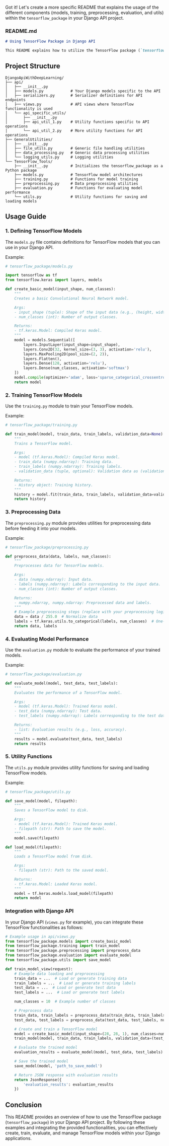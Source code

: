 Got it! Let's create a more specific README that explains the usage of the different components (models, training, preprocessing, evaluation, and utils) within the `tensorflow_package` in your Django API project.

### README.md

```markdown
# Using TensorFlow Package in Django API

This README explains how to utilize the TensorFlow package (`tensorflow_package`) within your Django API project. The package provides functionalities for creating, training, evaluating, and managing TensorFlow models.
```

## Project Structure

```
DjangoApiWithDeepLearning/
├── api/
│   ├── __init__.py
│   ├── models.py            # Your Django models specific to the API
│   ├── serializers.py       # Serializer definitions for API endpoints
│   ├── views.py             # API views where TensorFlow functionality is used
│   └── api_specific_utils/
│       ├── __init__.py
│       ├── api_util_1.py    # Utility functions specific to API operations
│       └── api_util_2.py    # More utility functions for API operations
├── GeneralUtilities/
│   ├── __init__.py
│   ├── file_utils.py        # Generic file handling utilities
│   ├── data_processing.py   # Generic data processing utilities
│   └── logging_utils.py     # Logging utilities
└── TensorFlow_Tools/
    ├── __init__.py          # Initializes the tensorflow_package as a Python package
    ├── models.py            # TensorFlow model architectures
    ├── training.py          # Functions for model training
    ├── preprocessing.py     # Data preprocessing utilities
    ├── evaluation.py        # Functions for evaluating model performance
    └── utils.py             # Utility functions for saving and loading models
```

## Usage Guide

### 1. Defining TensorFlow Models

The `models.py` file contains definitions for TensorFlow models that you can use in your Django API.

Example:

```python
# tensorflow_package/models.py

import tensorflow as tf
from tensorflow.keras import layers, models

def create_basic_model(input_shape, num_classes):
    """
    Creates a basic Convolutional Neural Network model.

    Args:
    - input_shape (tuple): Shape of the input data (e.g., (height, width, channels)).
    - num_classes (int): Number of output classes.

    Returns:
    - tf.keras.Model: Compiled Keras model.
    """
    model = models.Sequential([
        layers.InputLayer(input_shape=input_shape),
        layers.Conv2D(32, kernel_size=(3, 3), activation='relu'),
        layers.MaxPooling2D(pool_size=(2, 2)),
        layers.Flatten(),
        layers.Dense(128, activation='relu'),
        layers.Dense(num_classes, activation='softmax')
    ])
    model.compile(optimizer='adam', loss='sparse_categorical_crossentropy', metrics=['accuracy'])
    return model
```

### 2. Training TensorFlow Models

Use the `training.py` module to train your TensorFlow models.

Example:

```python
# tensorflow_package/training.py

def train_model(model, train_data, train_labels, validation_data=None):
    """
    Trains a TensorFlow model.

    Args:
    - model (tf.keras.Model): Compiled Keras model.
    - train_data (numpy.ndarray): Training data.
    - train_labels (numpy.ndarray): Training labels.
    - validation_data (tuple, optional): Validation data as (validation_data, validation_labels).

    Returns:
    - History object: Training history.
    """
    history = model.fit(train_data, train_labels, validation_data=validation_data, epochs=10, batch_size=32)
    return history
```

### 3. Preprocessing Data

The `preprocessing.py` module provides utilities for preprocessing data before feeding it into your models.

Example:

```python
# tensorflow_package/preprocessing.py

def preprocess_data(data, labels, num_classes):
    """
    Preprocesses data for TensorFlow models.

    Args:
    - data (numpy.ndarray): Input data.
    - labels (numpy.ndarray): Labels corresponding to the input data.
    - num_classes (int): Number of output classes.

    Returns:
    - numpy.ndarray, numpy.ndarray: Preprocessed data and labels.
    """
    # Example preprocessing steps (replace with your preprocessing logic)
    data = data / 255.0  # Normalize data
    labels = tf.keras.utils.to_categorical(labels, num_classes)  # One-hot encode labels
    return data, labels
```

### 4. Evaluating Model Performance

Use the `evaluation.py` module to evaluate the performance of your trained models.

Example:

```python
# tensorflow_package/evaluation.py

def evaluate_model(model, test_data, test_labels):
    """
    Evaluates the performance of a TensorFlow model.

    Args:
    - model (tf.keras.Model): Trained Keras model.
    - test_data (numpy.ndarray): Test data.
    - test_labels (numpy.ndarray): Labels corresponding to the test data.

    Returns:
    - list: Evaluation results (e.g., loss, accuracy).
    """
    results = model.evaluate(test_data, test_labels)
    return results
```

### 5. Utility Functions

The `utils.py` module provides utility functions for saving and loading TensorFlow models.

Example:

```python
# tensorflow_package/utils.py

def save_model(model, filepath):
    """
    Saves a TensorFlow model to disk.

    Args:
    - model (tf.keras.Model): Trained Keras model.
    - filepath (str): Path to save the model.
    """
    model.save(filepath)

def load_model(filepath):
    """
    Loads a TensorFlow model from disk.

    Args:
    - filepath (str): Path to the saved model.

    Returns:
    - tf.keras.Model: Loaded Keras model.
    """
    model = tf.keras.models.load_model(filepath)
    return model
```

### Integration with Django API

In your Django API (`views.py` for example), you can integrate these TensorFlow functionalities as follows:

```python
# Example usage in api/views.py
from tensorflow_package.models import create_basic_model
from tensorflow_package.training import train_model
from tensorflow_package.preprocessing import preprocess_data
from tensorflow_package.evaluation import evaluate_model
from tensorflow_package.utils import save_model

def train_model_view(request):
    # Example data loading and preprocessing
    train_data = ...  # Load or generate training data
    train_labels = ...  # Load or generate training labels
    test_data = ...  # Load or generate test data
    test_labels = ...  # Load or generate test labels

    num_classes = 10  # Example number of classes

    # Preprocess data
    train_data, train_labels = preprocess_data(train_data, train_labels, num_classes)
    test_data, test_labels = preprocess_data(test_data, test_labels, num_classes)

    # Create and train a TensorFlow model
    model = create_basic_model(input_shape=(28, 28, 1), num_classes=num_classes)
    train_model(model, train_data, train_labels, validation_data=(test_data, test_labels))

    # Evaluate the trained model
    evaluation_results = evaluate_model(model, test_data, test_labels)

    # Save the trained model
    save_model(model, 'path_to_save_model')

    # Return JSON response with evaluation results
    return JsonResponse({
        'evaluation_results': evaluation_results
    })
```

## Conclusion

This README provides an overview of how to use the TensorFlow package (`tensorflow_package`) in your Django API project. By following these examples and integrating the provided functionalities, you can effectively create, train, evaluate, and manage TensorFlow models within your Django applications.


